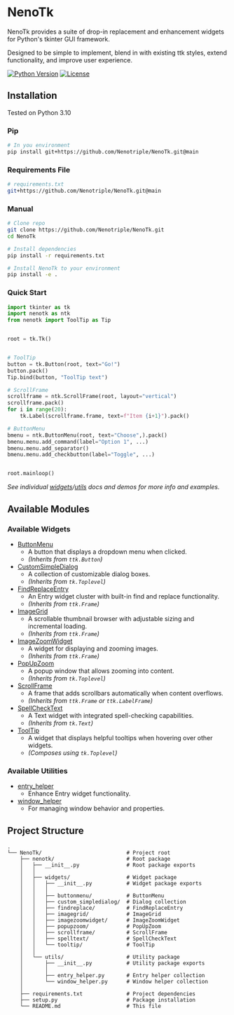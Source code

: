 # NenoTk

NenoTk provides a suite of drop-in replacement and enhancement widgets for Python's tkinter GUI framework.

Designed to be simple to implement, blend in with existing ttk styles, extend functionality, and improve user experience.

[![Python Version](https://img.shields.io/badge/python-3.10+-blue.svg)](https://www.python.org/downloads/)
[![License](https://img.shields.io/badge/license-MIT-green.svg)](LICENSE)

## Installation

Tested on Python 3.10

### Pip

```bash
# In you environment
pip install git+https://github.com/Nenotriple/NenoTk.git@main
```

### Requirements File

```bash
# requirements.txt
git+https://github.com/Nenotriple/NenoTk.git@main
```

### Manual

```bash
# Clone repo
git clone https://github.com/Nenotriple/NenoTk.git
cd NenoTk

# Install dependencies
pip install -r requirements.txt

# Install NenoTk to your environment
pip install -e .
```

### Quick Start

```python
import tkinter as tk
import nenotk as ntk
from nenotk import ToolTip as Tip


root = tk.Tk()


# ToolTip
button = tk.Button(root, text="Go!")
button.pack()
Tip.bind(button, "ToolTip text")

# ScrollFrame
scrollframe = ntk.ScrollFrame(root, layout="vertical")
scrollframe.pack()
for i in range(20):
    tk.Label(scrollframe.frame, text=f"Item {i+1}").pack()

# ButtonMenu
bmenu = ntk.ButtonMenu(root, text="Choose",).pack()
bmenu.menu.add_command(label="Option 1", ...)
bmenu.menu.add_separator()
bmenu.menu.add_checkbutton(label="Toggle", ...)


root.mainloop()
```

*See individual [widgets](nenotk/widgets)/[utils](nenotk/utils) docs and demos for more info and examples.*

## Available Modules

### Available Widgets

- [ButtonMenu](nenotk/widgets/buttonmenu/__init__.py)
  - A button that displays a dropdown menu when clicked.
  - *(Inherits from `ttk.Button`)*
- [CustomSimpleDialog](nenotk/widgets/custom_simpledialog/__init__.py)
  - A collection of customizable dialog boxes.
  - *(Inherits from `tk.Toplevel`)*
- [FindReplaceEntry](nenotk/widgets/find_replace_entry/__init__.py)
  - An Entry widget cluster with built-in find and replace functionality.
  - *(Inherits from `ttk.Frame`)*
- [ImageGrid](nenotk/widgets/imagegrid/__init__.py)
  - A scrollable thumbnail browser with adjustable sizing and incremental loading.
  - *(Inherits from `ttk.Frame`)*
- [ImageZoomWidget](nenotk/widgets/image_zoom/__init__.py)
  - A widget for displaying and zooming images.
  - *(Inherits from `ttk.Frame`)*
- [PopUpZoom](nenotk/widgets/popup_zoom/__init__.py)
  - A popup window that allows zooming into content.
  - *(Inherits from `tk.Toplevel`)*
- [ScrollFrame](nenotk/widgets/scrollframe/__init__.py)
  - A frame that adds scrollbars automatically when content overflows.
  - *(Inherits from `ttk.Frame` or `ttk.LabelFrame`)*
- [SpellCheckText](nenotk/widgets/spelltext/__init__.py)
  - A Text widget with integrated spell-checking capabilities.
  - *(Inherits from `tk.Text`)*
- [ToolTip](nenotk/widgets/tooltip/__init__.py)
  - A widget that displays helpful tooltips when hovering over other widgets.
  - *(Composes using `tk.Toplevel`)*

### Available Utilities

- [entry_helper](nenotk/utils/entry_helper.py)
  - Enhance Entry widget functionality.
- [window_helper](nenotk/utils/window_helper.py)
  - For managing window behavior and properties.

## Project Structure

```filetree
.
└── NenoTk/                           # Project root
    ├── nenotk/                       # Root package
    │   ├── __init__.py               # Root package exports
    │   │
    │   ├── widgets/                  # Widget package
    │   │   ├── __init__.py           # Widget package exports
    │   │   │
    │   │   ├── buttonmenu/           # ButtonMenu
    │   │   ├── custom_simpledialog/  # Dialog collection
    │   │   ├── findreplace/          # FindReplaceEntry
    │   │   ├── imagegrid/            # ImageGrid
    │   │   ├── imagezoomwidget/      # ImageZoomWidget
    │   │   ├── popupzoom/            # PopUpZoom
    │   │   ├── scrollframe/          # ScrollFrame
    │   │   ├── spelltext/            # SpellCheckText
    │   │   └── tooltip/              # ToolTip
    │   │
    │   └── utils/                    # Utility package
    │       ├── __init__.py           # Utility package exports
    │       │
    │       ├── entry_helper.py       # Entry helper collection
    │       └── window_helper.py      # Window helper collection
    │
    ├── requirements.txt              # Project dependencies
    ├── setup.py                      # Package installation
    └── README.md                     # This file
```
